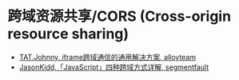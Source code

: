 # 跨域资源共享/CORS (Cross-origin resource sharing)

- [ TAT.Johnny, iframe跨域通信的通用解决方案, alloyteam](http://www.alloyteam.com/2013/11/the-second-version-universal-solution-iframe-cross-domain-communication/)
- [JasonKidd,「JavaScript」四种跨域方式详解, segmentfault](http://segmentfault.com/a/1190000003642057)
